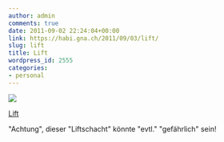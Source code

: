 ```yaml
---
author: admin
comments: true
date: 2011-09-02 22:24:04+00:00
link: https://habi.gna.ch/2011/09/03/lift/
slug: lift
title: Lift
wordpress_id: 2555
categories:
- personal
---
```


[![](https://static.flickr.com/6066/6107521010_7c32728e36_m.jpg)](https://www.flickr.com/photos/habi/6107521010/)

[Lift](https://www.flickr.com/photos/habi/6107521010/)

"Achtung", dieser "Liftschacht" könnte "evtl." "gefährlich" sein!